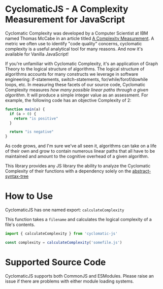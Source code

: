 # CyclomaticJS - A Complexity Measurement for JavaScript

Cyclomatic Complexity was developed by a Computer Scientist at IBM named Thomas McCabe in an article titled [A Complexity Measurement](https://ieeexplore.ieee.org/document/1702388). A metric we often use to identify "code quality" concerns, cyclomatic complexity is a useful analytical tool for many reasons. And now it's available for Vanilla JavaScript! 

If you're unfamiliar with Cyclomatic Complexity, it's an application of Graph Theory to the logical structure of algorithms. The logical structure of algorithms accounts for many constructs we leverage in software engineering: if-statements, switch-statements, for/while/forof/dowhile loops, etc. In measuring these facets of our source code, Cyclomatic Complexity measures _how many possible linear paths through a given algorithm_. It will produce a simple integer value as an assessment. For example, the following code has an objective Complexity of 2:

```javascript
function main(a) {
  if (a > 0) {
    return "is positive"
  }

  return "is negative"
}
```

As code grows, and I'm sure we've all seen it, algorithms can take on a life of their own and grow to contain numerous linear paths that all have to be maintained and amount to the cognitive overhead of a given algorithm. 

This library provides any JS library the ability to analyze the Cyclomatic Complexity of their functions with a dependency solely on the [abstract-syntax-tree](https://www.npmjs.com/package/abstract-syntax-tree)

# How to Use

CyclomaticJS has one named export: `calculateComplexity`

This function takes a `filename` and calculates the logical complexity of a file's contents.

```javascript
import { calculateComplexity } from 'cyclomatic-js'

const complexity = calculateComplexity('somefile.js')

```

# Supported Source Code

CyclomaticJS supports both CommonJS and ESModules. Please raise an issue if there are problems with either module loading systems.
